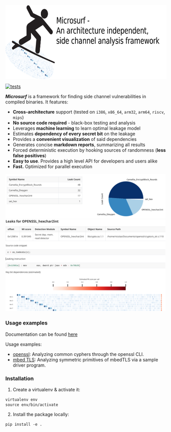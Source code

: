 <img align="center" width="700" height="230" src="doc/figures/logo.png" alt="application project app icon">


[![tests](https://github.com/Jumpst3r/msc-thesis-work/actions/workflows/pytest.yml/badge.svg?branch=main)](https://github.com/Jumpst3r/msc-thesis-work/actions/workflows/pytest.yml)


***Microsurf*** is a framework for finding side channel vulnerabilities in compiled binaries. It features:


- **Cross-architecture** support (tested on `i386`, `x86_64`, `arm32`, `arm64`, `riscv`, `mips`)
- **No source code required** - black-box testing and analysis
- Leverages **machine learning** to learn optimal leakage model
- Estimates **dependency of every secret bit** on the leakage
- Provides a **convenient visualization** of said dependencies
- Generates concise **markdown reports**, summarizing all results
- Forced deterministic execution by hooking sources of randomness (**less false positives**)
- **Easy to use**. Provides a high level API for developers and users alike
- **Fast.** Optimized for parallel execution

<p float="left">
  <img src="doc/figures/overview.png" width="500"/>
  <img src="doc/figures/im1.png" width="500"/> 
</p>


### Usage examples 

Documentation can be found [here](USAGE.pdf)

Usage examples:

- [openssl](doc/examples/openssl.py): Analyzing common cyphers through the openssl CLI.
- [mbed TLS](doc/examples/mbed-tls-crypto.py): Analyzing symmetric primitives of mbedTLS via a sample driver program.

### Installation

1. Create a virtualenv & activate it:

```
virtualenv env
source env/bin/activate
```

2. Install the package locally:

```
pip install -e .
```
